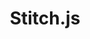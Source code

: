 ---
title: Stitch.js
content-type: "embed-doc"
order: 9

include: api/js-function.html

sections:
  - content: |
      For many Stitch data sources and destinations, the user must directly grant access to Stitch. For example: Granting access via an OAuth handshake between Stitch and an API. Stitch.js makes it easy to embed secure workflows for source and destination creation and management into your web application.

      Stitch sources require a unique sequence of [connection steps]({{ page.anchors.data-structures.connection-steps }}) specific to the source type. When a user is sent to a particular step using Stitch.js, the user will also be prompted to complete any successive steps to complete configuration of the source.

      Stitch.js supports the functions listed below. All of the functions expect an `options` object as the only argument and return a `Promise`.
---
